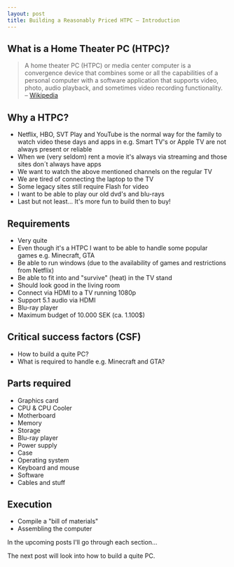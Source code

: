 ```yaml
---
layout: post
title: Building a Reasonably Priced HTPC – Introduction
---
```


## What is a Home Theater PC (HTPC)?
>A home theater PC (HTPC) or media center computer is a convergence device that combines some or all the capabilities of a personal computer with a software application that supports video, photo, audio playback, and sometimes video recording functionality.  
>– [Wikipedia](https://en.wikipedia.org/wiki/Home_theater_PC)

## Why a HTPC?
- Netflix, HBO, SVT Play and YouTube is the normal way for the family to watch video these days and apps in e.g. Smart TV's or Apple TV are not always present or reliable
- When we (very seldom) rent a movie it's always via streaming and those sites don´t always have apps
- We want to watch the above mentioned channels on the regular TV
- We are tired of connecting the laptop to the TV
- Some legacy sites still require Flash for video
- I want to be able to play our old dvd's and blu-rays
- Last but not least... It's more fun to build then to buy!

## Requirements
- Very quite
- Even though it's a HTPC I want to be able to handle some popular games e.g. Minecraft, GTA
- Be able to run windows (due to the availability of games and restrictions from Netflix)
- Be able to fit into and "survive" (heat) in the TV stand
- Should look good in the living room
- Connect via HDMI to a TV running 1080p
- Support 5.1 audio via HDMI
- Blu-ray player
- Maximum budget of 10.000 SEK (ca. 1.100$)

## Critical success factors (CSF)
- How to build a quite PC?
- What is required to handle e.g. Minecraft and GTA?

## Parts required
- Graphics card 
- CPU & CPU Cooler
- Motherboard
- Memory
- Storage
- Blu-ray player
- Power supply 
- Case
- Operating system
- Keyboard and mouse
- Software
- Cables and stuff

## Execution
- Compile a "bill of materials"
- Assembling the computer

In the upcoming posts I'll go through each section...

The next post will look into how to build a quite PC.